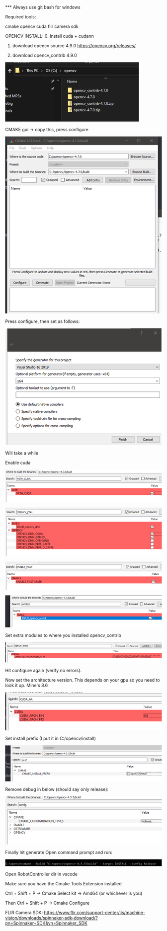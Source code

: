 *** Always use git bash for windows


Required tools:

cmake
opencv
cuda
flir camera sdk


OPENCV INSTALL:
0. Install cuda + cudann

1. download opencv source 4.9.0
https://opencv.org/releases/

2. download opencv_contrib 4.9.0

![Alt text](doc_images/image.png)

CMAKE gui -> copy this, press configure

![Alt text](doc_images/image2.png)

Press configure, then set as follows:

![Alt text](doc_images/image-0.png)

Will take a while

Enable cuda

![Alt text](doc_images/image-1.png)

![Alt text](doc_images/image-2.png)

![Alt text](doc_images/image-3.png)

![Alt text](doc_images/image-4.png)

Set extra modules to where you installed opencv_contrib

![Alt text](doc_images/image-5.png)

Hit configure again (verify no errors).

Now set the architecture version. This depends on your gpu so you need to look it up. Mine's 8.6

![Alt text](doc_images/image-6.png)

Set install prefix (I put it in C:/opencv/install)

![Alt text](doc_images/image-7.png)

Remove debug in below (should say only release):

![Alt text](doc_images/image-8.png)

Finally hit generate
Open command prompt and run:

![Alt text](doc_images/image-9.png)



Open RobotController dir in vscode

Make sure you have the Cmake Tools Extension installed

Ctrl + Shift + P -> Cmake Select kit -> Amd64 (or whichever is you)

Then Ctrl + Shift + P -> Cmake Configure



FLIR Camera SDK:
https://www.flir.com/support-center/iis/machine-vision/downloads/spinnaker-sdk-download/?pn=Spinnaker+SDK&vn=Spinnaker_SDK